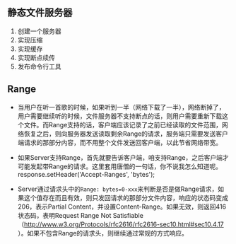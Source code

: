 ## 静态文件服务器
1. 创建一个服务器
2. 实现压缩
3. 实现缓存
4. 实现断点续传
5. 发布命令行工具


## Range
- 当用户在听一首歌的时候，如果听到一半（网络下载了一半），网络断掉了，用户需要继续听的时候，文件服务器不支持断点的话，则用户需要重新下载这个文件。而Range支持的话，客户端应该记录了之前已经读取的文件范围，网络恢复之后，则向服务器发送读取剩余Range的请求，服务端只需要发送客户端请求的那部分内容，而不用整个文件发送回客户端，以此节省网络带宽。

- 如果Server支持Range，首先就要告诉客户端，咱支持Range，之后客户端才可能发起带Range的请求。这里套用唐僧的一句话，你不说我怎么知道呢。response.setHeader('Accept-Ranges', 'bytes');

- Server通过请求头中的`Range: bytes=0-xxx`来判断是否是做Range请求，如果这个值存在而且有效，则只发回请求的那部分文件内容，响应的状态码变成206，表示Partial Content，并设置Content-Range。如果无效，则返回416状态码，表明Request Range Not Satisfiable（http://www.w3.org/Protocols/rfc2616/rfc2616-sec10.html#sec10.4.17 ）。如果不包含Range的请求头，则继续通过常规的方式响应。
